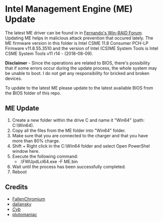 # Intel Management Engine (ME) Update

The latest ME driver can be found in in [Fernando's Win-RAID Forum](https://www.win-raid.com/t596f39-Intel-Management-Engine-Drivers-Firmware-amp-System-Tools.html). Updating ME helps in malicious attack prevention that occured lately. The ME firmware version in this folder is Intel CSME 11.8 Consumer PCH-LP Firmware v11.8.55.3510 and the version of Intel (CS)ME System Tools is Intel CSME System Tools v11 r14 - (2018-08-09).

**Disclaimer** - Since the operations are related to BIOS, there's possibility that if some errors occur during the update process, the whole system may be unable to boot. I do not get any responsibility for bricked and broken devices.

To update to the latest ME please update to the latest available BIOS from the BIOS folder of this repo.

## ME Update

1. Create a new folder within the drive C and name it "Win64" (path: C:\Win64).
2. Copy all the files from the ME folder into "Win64" folder.
3. Make sure that you are connected to the charger and that you have more than 80% charge.
4. Shift + Right click in the C:\Win64 folder and select Open PowerShel window here.
5. Execute the following command:
    - .\FWUpdLcl64.exe -F ME.bin
6. Wait until the process has been successfully completed.
7. Reboot

## Credits

- [FallenChromium](https://github.com/FallenChromium)
- [daliansky](https://github.com/daliansky)
- [_Cyb_](https://4pda.ru/forum/index.php?showuser=914121)
- [plutomaniac](https://www.win-raid.com/t596f39-Intel-Management-Engine-Drivers-Firmware-amp-System-Tools.html#no_permission_userprofile)


